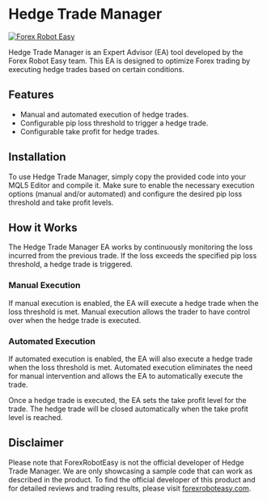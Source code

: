 # Hedge Trade Manager

[![Forex Robot Easy](https://forexroboteasy.com/wp-content/uploads/2019/05/forexroboteasy-logo-1.png)](https://forexroboteasy.com/forex-robot-review/hedge-trade-manager-review-optimize-forex-with-ea-tool/)

Hedge Trade Manager is an Expert Advisor (EA) tool developed by the Forex Robot Easy team. This EA is designed to optimize Forex trading by executing hedge trades based on certain conditions.

## Features

- Manual and automated execution of hedge trades.
- Configurable pip loss threshold to trigger a hedge trade.
- Configurable take profit for hedge trades.

## Installation

To use Hedge Trade Manager, simply copy the provided code into your MQL5 Editor and compile it. Make sure to enable the necessary execution options (manual and/or automated) and configure the desired pip loss threshold and take profit levels.

## How it Works

The Hedge Trade Manager EA works by continuously monitoring the loss incurred from the previous trade. If the loss exceeds the specified pip loss threshold, a hedge trade is triggered.

### Manual Execution

If manual execution is enabled, the EA will execute a hedge trade when the loss threshold is met. Manual execution allows the trader to have control over when the hedge trade is executed.

### Automated Execution

If automated execution is enabled, the EA will also execute a hedge trade when the loss threshold is met. Automated execution eliminates the need for manual intervention and allows the EA to automatically execute the trade.

Once a hedge trade is executed, the EA sets the take profit level for the trade. The hedge trade will be closed automatically when the take profit level is reached.

## Disclaimer

Please note that ForexRobotEasy is not the official developer of Hedge Trade Manager. We are only showcasing a sample code that can work as described in the product. To find the official developer of this product and for detailed reviews and trading results, please visit [forexroboteasy.com](https://forexroboteasy.com/forex-robot-review/hedge-trade-manager-review-optimize-forex-with-ea-tool/).
